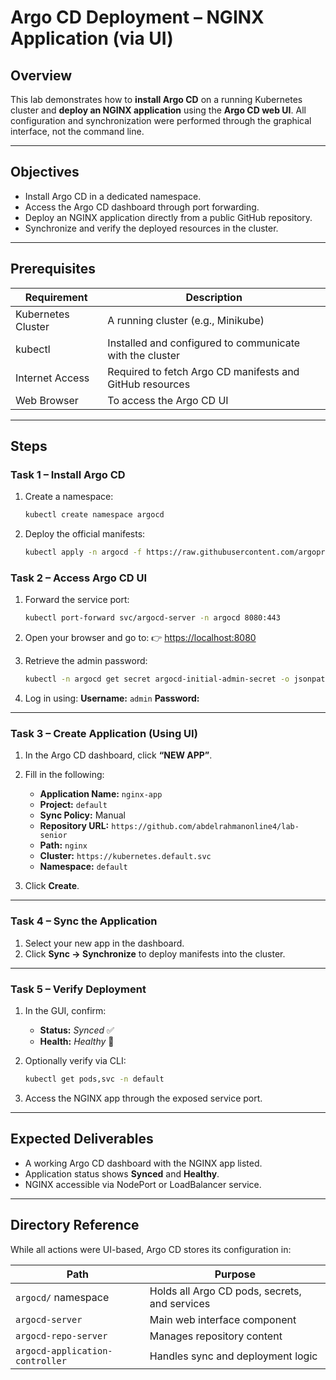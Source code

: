 # Argo CD Deployment – NGINX Application (via UI)

## Overview

This lab demonstrates how to **install Argo CD** on a running Kubernetes cluster and **deploy an NGINX application** using the **Argo CD web UI**.
All configuration and synchronization were performed through the graphical interface, not the command line.

---

## Objectives

* Install Argo CD in a dedicated namespace.
* Access the Argo CD dashboard through port forwarding.
* Deploy an NGINX application directly from a public GitHub repository.
* Synchronize and verify the deployed resources in the cluster.

---

## Prerequisites

| Requirement        | Description                                              |
| ------------------ | -------------------------------------------------------- |
| Kubernetes Cluster | A running cluster (e.g., Minikube)                       |
| kubectl            | Installed and configured to communicate with the cluster |
| Internet Access    | Required to fetch Argo CD manifests and GitHub resources |
| Web Browser        | To access the Argo CD UI                                 |

---

## Steps

### **Task 1 – Install Argo CD**

1. Create a namespace:

   ```bash
   kubectl create namespace argocd
   ```
2. Deploy the official manifests:

   ```bash
   kubectl apply -n argocd -f https://raw.githubusercontent.com/argoproj/argo-cd/stable/manifests/install.yaml
   ```

### **Task 2 – Access Argo CD UI**

1. Forward the service port:

   ```bash
   kubectl port-forward svc/argocd-server -n argocd 8080:443
   ```
2. Open your browser and go to:
   👉 [https://localhost:8080](https://localhost:8080)
3. Retrieve the admin password:

   ```bash
   kubectl -n argocd get secret argocd-initial-admin-secret -o jsonpath="{.data.password}" | base64 -d; echo
   ```
4. Log in using:
   **Username:** `admin`
   **Password:** <retrieved value>

---

### **Task 3 – Create Application (Using UI)**

1. In the Argo CD dashboard, click **“NEW APP”**.
2. Fill in the following:

   * **Application Name:** `nginx-app`
   * **Project:** `default`
   * **Sync Policy:** Manual
   * **Repository URL:** `https://github.com/abdelrahmanonline4/lab-senior`
   * **Path:** `nginx`
   * **Cluster:** `https://kubernetes.default.svc`
   * **Namespace:** `default`
3. Click **Create**.

---

### **Task 4 – Sync the Application**

1. Select your new app in the dashboard.
2. Click **Sync → Synchronize** to deploy manifests into the cluster.

---

### **Task 5 – Verify Deployment**

1. In the GUI, confirm:

   * **Status:** *Synced* ✅
   * **Health:** *Healthy* 💚
2. Optionally verify via CLI:

   ```bash
   kubectl get pods,svc -n default
   ```
3. Access the NGINX app through the exposed service port.

---

## **Expected Deliverables**

* A working Argo CD dashboard with the NGINX app listed.
* Application status shows **Synced** and **Healthy**.
* NGINX accessible via NodePort or LoadBalancer service.

---

## **Directory Reference**

While all actions were UI-based, Argo CD stores its configuration in:

| Path                            | Purpose                                       |
| ------------------------------- | --------------------------------------------- |
| `argocd/` namespace             | Holds all Argo CD pods, secrets, and services |
| `argocd-server`                 | Main web interface component                  |
| `argocd-repo-server`            | Manages repository content                    |
| `argocd-application-controller` | Handles sync and deployment logic             |

